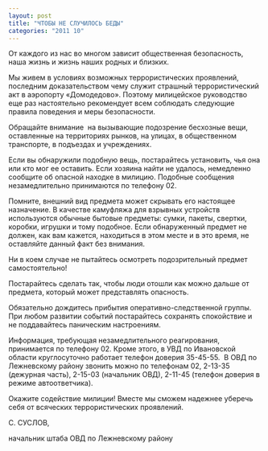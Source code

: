 ```yaml
---
layout: post
title: "ЧТОБЫ НЕ СЛУЧИЛОСЬ БЕДЫ"
categories: "2011 10"
---
```


От каждого из нас во многом зависит общественная безопасность, наша жизнь и жизнь наших родных и близких.

Мы живем в условиях возможных  террористических проявлений, последним доказательством чему служит страшный  террористический акт в аэропорту «Домодедово». Поэтому милицейское руководство  еще раз настоятельно рекомендует всем соблюдать следующие правила поведения и  меры безопасности.

Обращайте внимание  на вызывающие подозрение бесхозные вещи,  оставленные на территориях рынков, на улицах, в общественном транспорте, в  подъездах и учреждениях.

Если вы обнаружили подобную вещь,  постарайтесь установить, чья она или кто мог ее оставить. Если хозяина найти не  удалось, немедленно сообщите об опасной находке в милицию. Подобные сообщения  незамедлительно принимаются по телефону 02.

Помните, внешний вид предмета может  скрывать его настоящее назначение. В качестве камуфляжа для взрывных устройств  используются обычные бытовые предметы: сумки, пакеты, свертки, коробки, игрушки  и тому подобное. Если обнаруженный предмет не должен, как вам кажется, находиться  в этом месте и в это время, не оставляйте данный факт без внимания.

Ни в коем случае не пытайтесь осмотреть  подозрительный предмет самостоятельно!

Постарайтесь сделать так, чтобы люди  отошли как можно дальше от предмета, который может представлять опасность.

Обязательно дождитесь прибытия  оперативно-следственной группы. При любом развитии событий постарайтесь  сохранять спокойствие и не поддавайтесь паническим настроениям.

Информация, требующая незамедлительного  реагирования, принимается по телефону 02. Кроме этого, в УВД по Ивановской  области круглосуточно работает телефон доверия 35-45-55.  В ОВД по Лежневскому району звонить можно по  телефонам 02, 2-13-35 (дежурная часть), 2-15-03 (начальник ОВД), 2-11-45  (телефон доверия в режиме автоответчика).

Окажите содействие милиции! Вместе мы  сможем надежнее уберечь себя от всяческих террористических проявлений.



С. СУСЛОВ,

начальник штаба ОВД по Лежневскому  району


